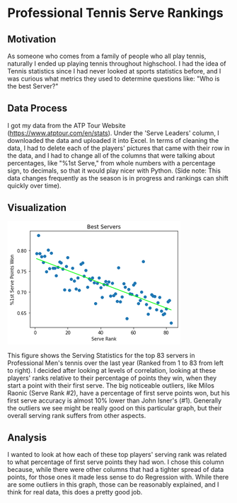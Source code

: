 # Professional Tennis Serve Rankings
## Motivation
As someone who comes from a family of people who all play tennis, naturally I ended up playing tennis throughout highschool. I had the idea of Tennis statistics since I had never looked at sports statistics before, and I was curious what metrics they used to determine questions like: "Who is the best Server?"
## Data Process
I got my data from the ATP Tour Website (https://www.atptour.com/en/stats). Under the 'Serve Leaders' column, I downloaded the data and uploaded it into Excel. In terms of cleaning the data, I had to delete each of the players' pictures that came with their row in the data, and I had to change all of the columns that were talking about percentages, like "%1st Serve," from whole numbers with a percentage sign, to decimals, so that it would play nicer with Python. (Side note: This data changes frequently as the season is in progress and rankings can shift quickly over time). 
## Visualization

![Professional Men's Tennis Serving Statistics](https://raw.githubusercontent.com/PBabar1/Elliot-s-Personal-Data-Set/master/ProTennis%20Visualization.png?token=ARFIEI2E6X5U7HMYAU35ABS7US2GS)

This figure shows the Serving Statistics for the top 83 servers in Professional Men's tennis over the last year (Ranked from 1 to 83 from left to right). I decided after looking at levels of correlation, looking at these players' ranks relative to their percentage of points they win, when they start a point with their first serve. The big noticeable outliers, like Milos Raonic (Serve Rank #2), have a percentage of first serve points won, but his first serve accuracy is almost 10% lower than John Isner's (#1). Generally the outliers we see might be really good on this particular graph, but their overall serving rank suffers from other aspects.  

## Analysis
I wanted to look at how each of these top players' serving rank was related to what percentage of first serve points they had won. I chose this column because, while there were other columns that had a tighter spread of data points, for those ones it made less sense to do Regression with. While there are some outliers in this graph, those can be reasonably explained, and I think for real data, this does a pretty good job.
